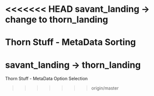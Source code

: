 <<<<<<< HEAD
savant_landing -> change to thorn_landing
==============

Thorn Stuff - MetaData Sorting
=======
savant_landing -> thorn_landing
==============

Thorn Stuff - MetaData Option Selection
>>>>>>> origin/master
